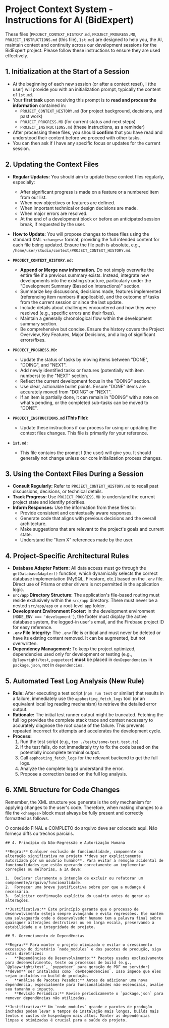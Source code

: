# Project Context System - Instructions for AI (BidExpert)

These files (`PROJECT_CONTEXT_HISTORY.md`, `PROJECT_PROGRESS.MD`, `PROJECT_INSTRUCTIONS.md` (this file), `1st.md`) are designed to help you, the AI, maintain context and continuity across our development sessions for the BidExpert project. Please follow these instructions to ensure they are used effectively.

## 1. Initialization at the Start of a Session

*   At the beginning of each new session (or after a context reset), I (the user) will provide you with an initialization prompt, typically the content of `1st.md`.
*   Your **first task** upon receiving this prompt is to **read and process the information** contained in:
    *   `PROJECT_CONTEXT_HISTORY.md` (for project background, decisions, and past work)
    *   `PROJECT_PROGRESS.MD` (for current status and next steps)
    *   `PROJECT_INSTRUCTIONS.md` (these instructions, as a reminder)
*   After processing these files, you should **confirm** that you have read and understood their content before we proceed with other tasks.
*   You can then ask if I have any specific focus or updates for the current session.

## 2. Updating the Context Files

*   **Regular Updates:** You should aim to update these context files regularly, especially:
    *   After significant progress is made on a feature or a numbered item from our list.
    *   When new objectives or features are defined.
    *   When important technical or design decisions are made.
    *   When major errors are resolved.
    *   At the end of a development block or before an anticipated session break, if requested by the user.
*   **How to Update:** You will propose changes to these files using the standard XML `<changes>` format, providing the full intended content for each file being updated. Ensure the file path is absolute, e.g., `/home/user/studio/context/PROJECT_CONTEXT_HISTORY.md`.

*   **`PROJECT_CONTEXT_HISTORY.md`:**
    *   **Append or Merge new information.** Do not simply overwrite the entire file if a previous summary exists. Instead, integrate new developments into the existing structure, particularly under the "Development Summary (Based on Interactions)" section.
    *   Summarize key discussions, decisions made, features implemented (referencing item numbers if applicable), and the outcome of tasks from the current session or since the last update.
    *   Include details about challenges encountered and how they were resolved (e.g., specific errors and their fixes).
    *   Maintain a generally chronological flow within the development summary section.
    *   Be comprehensive but concise. Ensure the history covers the Project Overview, Key Features, Major Decisions, and a log of significant errors/fixes.

*   **`PROJECT_PROGRESS.MD`:**
    *   Update the status of tasks by moving items between "DONE", "DOING", and "NEXT".
    *   Add newly identified tasks or features (potentially with item numbers) to the "NEXT" section.
    *   Reflect the current development focus in the "DOING" section.
    *   Use clear, actionable bullet points. Ensure "DONE" items are accurately moved from "DOING" or "NEXT".
    *   If an item is partially done, it can remain in "DOING" with a note on what's pending, or the completed sub-tasks can be moved to "DONE".

*   **`PROJECT_INSTRUCTIONS.md` (This File):**
    *   Update these instructions if our process for using or updating the context files changes. This file is primarily for your reference.

*   **`1st.md`:**
    *   This file contains the prompt I (the user) will give you. It should generally not change unless our core initialization process changes.

## 3. Using the Context Files During a Session

*   **Consult Regularly:** Refer to `PROJECT_CONTEXT_HISTORY.md` to recall past discussions, decisions, or technical details.
*   **Track Progress:** Use `PROJECT_PROGRESS.MD` to understand the current project state and identify priorities.
*   **Inform Responses:** Use the information from these files to:
    *   Provide consistent and contextually aware responses.
    *   Generate code that aligns with previous decisions and the overall architecture.
    *   Make suggestions that are relevant to the project's goals and current state.
    *   Understand the "Item X" references made by the user.

## 4. Project-Specific Architectural Rules

*   **Database Adapter Pattern:** All data access must go through the `getDatabaseAdapter()` function, which dynamically selects the correct database implementation (MySQL, Firestore, etc.) based on the `.env` file. Direct use of Prisma or other drivers is not permitted in the application logic.
*   **`src/app` Directory Structure:** The application's file-based routing must reside exclusively within the `src/app` directory. There must never be a nested `src/app/app` or a root-level `app` folder.
*   **Development Environment Footer:** In the development environment (`NODE_ENV === 'development'`), the footer must display the active database system, the logged-in user's email, and the Firebase project ID for easy reference.
*   **`.env` File Integrity:** The `.env` file is critical and must never be deleted or have its existing content removed. It can be augmented, but not overwritten.
*   **Dependency Management:** To keep the project optimized, dependencies used only for development or testing (e.g., `@playwright/test`, `puppeteer`) **must** be placed in `devDependencies` in `package.json`, not in `dependencies`.

## 5. Automated Test Log Analysis (New Rule)

*   **Rule:** After executing a test script (`npm run test` or similar) that results in a failure, immediately use the `apphosting_fetch_logs` tool (or an equivalent local log reading mechanism) to retrieve the detailed error output.
*   **Rationale:** The initial test runner output might be truncated. Fetching the full log provides the complete stack trace and context necessary to accurately diagnose the root cause of the failure. This prevents repeated incorrect fix attempts and accelerates the development cycle.
*   **Process:**
    1.  Run the test script (e.g., `tsx ./tests/some-test.test.ts`).
    2.  If the test fails, do not immediately try to fix the code based on the potentially incomplete terminal output.
    3.  Call `apphosting_fetch_logs` for the relevant backend to get the full logs.
    4.  Analyze the complete log to understand the error.
    5.  Propose a correction based on the full log analysis.

## 6. XML Structure for Code Changes

Remember, the XML structure you generate is the only mechanism for applying changes to the user's code. Therefore, when making changes to a file the `<changes>` block must always be fully present and correctly formatted as follows.

O conteúdo FINAL e COMPLETO do arquivo deve ser colocado aqui. Não forneça diffs ou trechos parciais.
    
```
## 4. Princípio da Não-Regressão e Autorização Humana

**Regra:** Qualquer exclusão de funcionalidade, componente ou alteração significativa no projeto **deve ser explicitamente autorizada por um usuário humano**. Para evitar a remoção acidental de funcionalidades que estão operando corretamente ao implementar correções ou melhorias, a IA deve:

1.  Declarar claramente a intenção de excluir ou refatorar um componente/arquivo/funcionalidade.
2.  Fornecer uma breve justificativa sobre por que a mudança é necessária.
3.  Solicitar confirmação explícita do usuário antes de gerar as alterações.

**Justificativa:** Este princípio garante que o processo de desenvolvimento esteja sempre avançando e evita regressões. Ele mantém uma salvaguarda onde o desenvolvedor humano tem a palavra final sobre quaisquer alterações destrutivas ou em larga escala, preservando a estabilidade e a integridade do projeto.

## 5. Gerenciamento de Dependências

**Regra:** Para manter o projeto otimizado e evitar o crescimento excessivo do diretório `node_modules` e dos pacotes de produção, siga estas diretrizes:
-   **Dependências de Desenvolvimento:** Pacotes usados exclusivamente para desenvolvimento, teste ou processos de build (e.g., `@playwright/test`, `puppeteer` para geração de PDF no servidor) **devem** ser instalados como `devDependencies`. Isso impede que eles sejam incluídos no build de produção.
-   **Análise de Pacotes Pesados:** Antes de adicionar uma nova dependência, especialmente para funcionalidades não essenciais, avalie seu tamanho e impacto.
-   **Revisão Periódica:** Revise periodicamente o `package.json` para remover dependências não utilizadas.

**Justificativa:** Um `node_modules` grande e pacotes de produção inchados podem levar a tempos de instalação mais longos, builds mais lentos e custos de hospedagem mais altos. Manter as dependências limpas e otimizadas é crucial para a saúde do projeto.